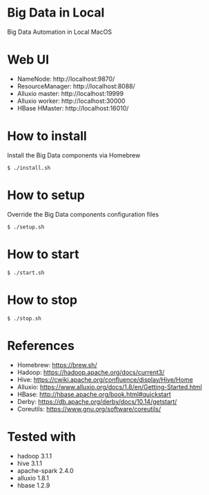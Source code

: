 # Big Data in Local
Big Data Automation in Local MacOS

# Web UI
* NameNode: http://localhost:9870/
* ResourceManager: http://localhost:8088/
* Alluxio master: http://localhost:19999
* Alluxio worker: http://localhost:30000
* HBase HMaster: http://localhost:16010/

# How to install
Install the Big Data components via Homebrew
```shell
$ ./install.sh
```

# How to setup
Override the Big Data components configuration files
```shell
$ ./setup.sh
```

# How to start
```shell
$ ./start.sh
```

# How to stop
```shell
$ ./stop.sh
```

# References
* Homebrew: https://brew.sh/
* Hadoop: https://hadoop.apache.org/docs/current3/
* Hive: https://cwiki.apache.org/confluence/display/Hive/Home
* Alluxio: https://www.alluxio.org/docs/1.8/en/Getting-Started.html
* HBase: http://hbase.apache.org/book.html#quickstart
* Derby: https://db.apache.org/derby/docs/10.14/getstart/
* Coreutils: https://www.gnu.org/software/coreutils/

# Tested with
* hadoop 3.1.1
* hive 3.1.1
* apache-spark 2.4.0
* alluxio 1.8.1
* hbase 1.2.9
